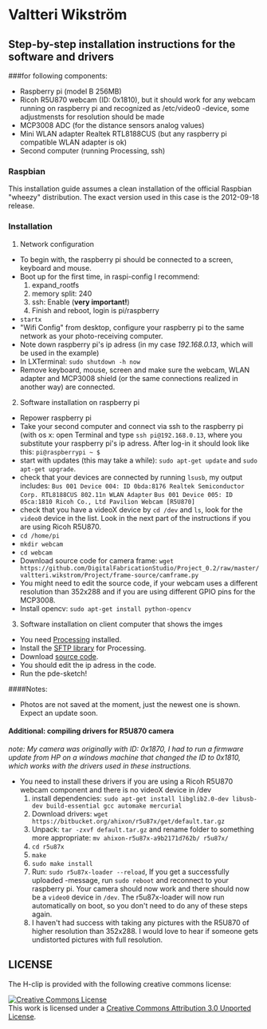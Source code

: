 # Valtteri Wikström

## Step-by-step installation instructions for the software and drivers
###for following components:
* Raspberry pi (model B 256MB)
* Ricoh R5U870 webcam (ID: 0x1810), but it should work for any webcam running on raspberry pi and recognized as /etc/video0 -device, some adjustmensts for resolution should be made
* MCP3008 ADC (for the distance sensors analog values)
* Mini WLAN adapter Realtek RTL8188CUS (but any raspberry pi compatible WLAN adapter is ok)
* Second computer (running Processing, ssh)

### Raspbian
This installation guide assumes a clean installation of the official Raspbian "wheezy" distribution. The exact version used in this case is the 2012-09-18 release.

### Installation
1. Network configuration
  * To begin with, the raspberry pi should be connected to a screen, keyboard and mouse.
  * Boot up for the first time, in raspi-config I recommend:
    1. expand\_rootfs
    2. memory split: 240
	3. ssh: Enable (**very important!**)
	4. Finish and reboot, login is pi/raspberry
  * `startx`
  * "Wifi Config" from desktop, configure your raspberry pi to the same network as your photo-receiving computer.
  * Note down raspberry pi's ip adress (in my case *192.168.0.13*, which will be used in the example)
  * In LXTerminal: `sudo shutdown -h now`
  * Remove keyboard, mouse, screen and make sure the webcam, WLAN adapter and MCP3008 shield (or the same connections realized in another way) are connected.
2. Software installation on raspberry pi
  * Repower raspberry pi
  * Take your second computer and connect via ssh to the raspberry pi (with os x: open Terminal and type `ssh pi@192.168.0.13`, where you substitute your raspberry pi's ip adress. After log-in it should look like this: `pi@raspberrypi ~ $`
  * start with updates (this may take a while): `sudo apt-get update` and `sudo apt-get upgrade`.
  * check that your devices are connected by running `lsusb`, my output includes:
  	`Bus 001 Device 004: ID 0bda:8176 Realtek Semiconductor Corp. RTL8188CUS 802.11n WLAN Adapter`
	`Bus 001 Device 005: ID 05ca:1810 Ricoh Co., Ltd Pavilion Webcam [R5U870]`
  * check that you have a videoX device by `cd /dev` and `ls`, look for the `video0` device in the list. Look in the next part of the instructions if you are using Ricoh R5U870.
  * `cd /home/pi`
  * `mkdir webcam`
  * `cd webcam`
  * Download source code for camera frame: `wget https://github.com/DigitalFabricationStudio/Project_0.2/raw/master/valtteri.wikstrom/Project/frame-source/camframe.py`
  * You might need to edit the source code, if your webcam uses a different resolution than 352x288 and if you are using different GPIO pins for the MCP3008.
  * Install opencv: `sudo apt-get install python-opencv`
3. Software installation on client computer that shows the imges
  * You need [Processing](http://www.processing.org) installed.
  * Install the [SFTP library](http://www.shiffman.net/2007/06/04/sftp-with-java-processing/) for Processing.
  * Download [source code](https://github.com/DigitalFabricationStudio/Project_0.2/raw/master/valtteri.wikstrom/Project/frame-source/camframe.py).
  * You should edit the ip adress in the code.
  * Run the pde-sketch!
  
####Notes:
  * Photos are not saved at the moment, just the newest one is shown. Expect an update soon.
  
#### Additional: compiling drivers for R5U870 camera
*note: My camera was originally with ID: 0x1870, I had to run a firmware update from HP on a windows machine that changed the ID to 0x1810, which works with the drivers used in these instructions.*
* You need to install these drivers if you are using a Ricoh R5U870 webcam component and there is no videoX device in /dev
  1. install dependencies: `sudo apt-get install libglib2.0-dev libusb-dev build-essential gcc automake mercurial`
  2. Download drivers: `wget https://bitbucket.org/ahixon/r5u87x/get/default.tar.gz`
  3. Unpack: `tar -zxvf default.tar.gz` and rename folder to something more appropriate: `mv ahixon-r5u87x-a9b2171d762b/ r5u87x/`
  4. `cd r5u87x`
  5. `make`
  6. `sudo make install`
  7. Run: `sudo r5u87x-loader --reload`, If you get a successfully uploaded -message, run `sudo reboot` and reconnect to your raspberry pi. Your camera should now work and there should now be a `video0` device in `/dev`. The r5u87x-loader will now run automatically on boot, so you don't need to do any of these steps again.
  8. I haven't had success with taking any pictures with the R5U870 of higher resolution than 352x288. I would love to hear if someone gets undistorted pictures with full resolution.
  



## LICENSE
The H-clip is provided with the following creative commons license:

<a rel="license" href="http://creativecommons.org/licenses/by/3.0/deed.en_US"><img alt="Creative Commons License" style="border-width:0" src="http://i.creativecommons.org/l/by/3.0/88x31.png" /></a><br />This work is licensed under a <a rel="license" href="http://creativecommons.org/licenses/by/3.0/deed.en_US">Creative Commons Attribution 3.0 Unported License</a>.